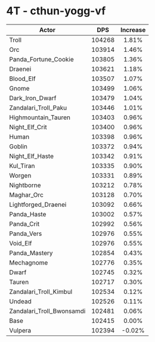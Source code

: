 # 4T - cthun-yogg-vf
| Actor | DPS | Increase |
|---|:---:|:---:|
|Troll|104268|1.81%|
|Orc|103914|1.46%|
|Panda_Fortune_Cookie|103805|1.36%|
|Draenei|103621|1.18%|
|Blood_Elf|103507|1.07%|
|Gnome|103499|1.06%|
|Dark_Iron_Dwarf|103479|1.04%|
|Zandalari_Troll_Paku|103446|1.01%|
|Highmountain_Tauren|103403|0.96%|
|Night_Elf_Crit|103400|0.96%|
|Human|103398|0.96%|
|Goblin|103372|0.94%|
|Night_Elf_Haste|103342|0.91%|
|Kul_Tiran|103335|0.90%|
|Worgen|103331|0.89%|
|Nightborne|103212|0.78%|
|Maghar_Orc|103128|0.70%|
|Lightforged_Draenei|103092|0.66%|
|Panda_Haste|103002|0.57%|
|Panda_Crit|102992|0.56%|
|Panda_Vers|102976|0.55%|
|Void_Elf|102976|0.55%|
|Panda_Mastery|102854|0.43%|
|Mechagnome|102776|0.35%|
|Dwarf|102745|0.32%|
|Tauren|102717|0.30%|
|Zandalari_Troll_Kimbul|102534|0.12%|
|Undead|102526|0.11%|
|Zandalari_Troll_Bwonsamdi|102481|0.06%|
|Base|102415|0.00%|
|Vulpera|102394|-0.02%|
